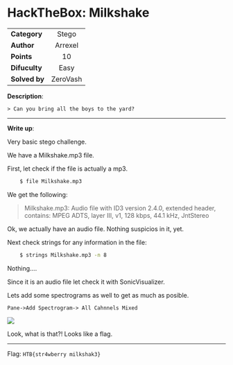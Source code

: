 # HackTheBox: Milkshake 

| | |
| ------------- |:-------------:|
|  **Category** | Stego        |
| **Author**      | Arrexel    |
| **Points**       | 10           |
| **Difuculty**  | Easy        |
| **Solved by** | ZeroVash		|


**Description**: 

	> Can you bring all the boys to the yard? 

***

**Write up**:

Very basic stego challenge.

We have a Milkshake.mp3 file. 

First, let check if the file is actually a mp3.

```bash
	$ file Milkshake.mp3
``` 

We get the following:

> Milkshake.mp3: Audio file with ID3 version 2.4.0, extended header, contains: MPEG ADTS, layer III, v1, 128 kbps, 44.1 kHz, JntStereo

Ok, we actually have an audio file. Nothing suspicios in it, yet.

Next check strings for any information in the file:


```bash
	$ strings Milkshake.mp3 -n 8
```

Nothing....

Since it is an audio file let check it with SonicVisualizer.

Lets add some spectrograms as well to get as much as posible.

```Pane->Add Spectrogram-> All Cahnnels Mixed```

![ ](writeup_png/solution.png  "Solution")

Look, what is that?! Looks like a flag.

***
Flag:
	```HTB{str4wberry milkshak3}```